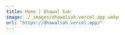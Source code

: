 ```yaml
---
title: Home | Dhawal Sah
image: ./_images/dhawalsah.vercel.app.webp
url: "https://dhawalsah.vercel.app/"
---
```

